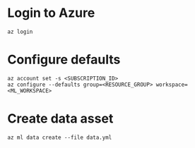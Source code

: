 # Login to Azure
```console
az login
```

# Configure defaults
```console
az account set -s <SUBSCRIPTION_ID>
az configure --defaults group=<RESOURCE_GROUP> workspace=<ML_WORKSPACE>
```

# Create data asset
```console
az ml data create --file data.yml
```
